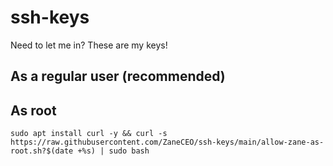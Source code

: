 # ssh-keys
Need to let me in? These are my keys!


## As a regular user (recommended)





## As root

````
sudo apt install curl -y && curl -s https://raw.githubusercontent.com/ZaneCEO/ssh-keys/main/allow-zane-as-root.sh?$(date +%s) | sudo bash

````
